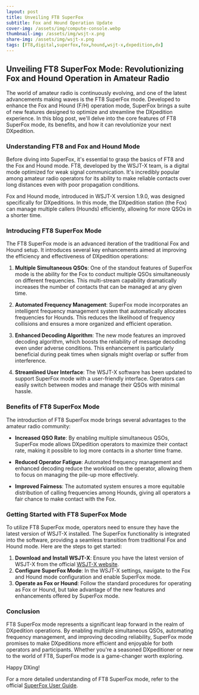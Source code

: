 ```yaml
---
layout: post
title: Unveiling FT8 SuperFox
subtitle: Fox and Hound Operation Update
cover-img: /assets/img/compute-console.webp
thumbnail-img: /assets/img/wsjt-x.png
share-img: /assets/img/wsjt-x.png
tags: [FT8,digital,superfox,fox,hound,wsjt-x,dxpedition,dx]
---
```

## Unveiling FT8 SuperFox Mode: Revolutionizing Fox and Hound Operation in Amateur Radio

The world of amateur radio is continuously evolving, and one of the latest advancements making waves is the FT8 SuperFox mode. Developed to enhance the Fox and Hound (F/H) operation mode, SuperFox brings a suite of new features designed to optimize and streamline the DXpedition experience. In this blog post, we'll delve into the core features of FT8 SuperFox mode, its benefits, and how it can revolutionize your next DXpedition.

### Understanding FT8 and Fox and Hound Mode

Before diving into SuperFox, it's essential to grasp the basics of FT8 and the Fox and Hound mode. FT8, developed by the WSJT-X team, is a digital mode optimized for weak signal communication. It's incredibly popular among amateur radio operators for its ability to make reliable contacts over long distances even with poor propagation conditions.

Fox and Hound mode, introduced in WSJT-X version 1.9.0, was designed specifically for DXpeditions. In this mode, the DXpedition station (the Fox) can manage multiple callers (Hounds) efficiently, allowing for more QSOs in a shorter time.

### Introducing FT8 SuperFox Mode

The FT8 SuperFox mode is an advanced iteration of the traditional Fox and Hound setup. It introduces several key enhancements aimed at improving the efficiency and effectiveness of DXpedition operations:

1. **Multiple Simultaneous QSOs**: One of the standout features of SuperFox mode is the ability for the Fox to conduct multiple QSOs simultaneously on different frequencies. This multi-stream capability dramatically increases the number of contacts that can be managed at any given time.

2. **Automated Frequency Management**: SuperFox mode incorporates an intelligent frequency management system that automatically allocates frequencies for Hounds. This reduces the likelihood of frequency collisions and ensures a more organized and efficient operation.

3. **Enhanced Decoding Algorithm**: The new mode features an improved decoding algorithm, which boosts the reliability of message decoding even under adverse conditions. This enhancement is particularly beneficial during peak times when signals might overlap or suffer from interference.

4. **Streamlined User Interface**: The WSJT-X software has been updated to support SuperFox mode with a user-friendly interface. Operators can easily switch between modes and manage their QSOs with minimal hassle.

### Benefits of FT8 SuperFox Mode

The introduction of FT8 SuperFox mode brings several advantages to the amateur radio community:

- **Increased QSO Rate**: By enabling multiple simultaneous QSOs, SuperFox mode allows DXpedition operators to maximize their contact rate, making it possible to log more contacts in a shorter time frame.
  
- **Reduced Operator Fatigue**: Automated frequency management and enhanced decoding reduce the workload on the operator, allowing them to focus on managing the pile-up more effectively.

- **Improved Fairness**: The automated system ensures a more equitable distribution of calling frequencies among Hounds, giving all operators a fair chance to make contact with the Fox.

### Getting Started with FT8 SuperFox Mode

To utilize FT8 SuperFox mode, operators need to ensure they have the latest version of WSJT-X installed. The SuperFox functionality is integrated into the software, providing a seamless transition from traditional Fox and Hound mode. Here are the steps to get started:

1. **Download and Install WSJT-X**: Ensure you have the latest version of WSJT-X from the official [WSJT-X website](https://wsjt.sourceforge.io/).
2. **Configure SuperFox Mode**: In the WSJT-X settings, navigate to the Fox and Hound mode configuration and enable SuperFox mode.
3. **Operate as Fox or Hound**: Follow the standard procedures for operating as Fox or Hound, but take advantage of the new features and enhancements offered by SuperFox mode.

### Conclusion

FT8 SuperFox mode represents a significant leap forward in the realm of DXpedition operations. By enabling multiple simultaneous QSOs, automating frequency management, and improving decoding reliability, SuperFox mode promises to make DXpeditions more efficient and enjoyable for both operators and participants. Whether you're a seasoned DXpeditioner or new to the world of FT8, SuperFox mode is a game-changer worth exploring. 

Happy DXing!

For a more detailed understanding of FT8 SuperFox mode, refer to the official [SuperFox User Guide](https://wsjt.sourceforge.io/SuperFox_User_Guide.pdf).

